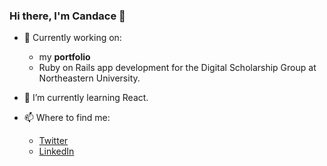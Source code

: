 ### Hi there, I'm Candace 👋

- 🔭 Currently working on:
  - my **portfolio**
  - Ruby on Rails app development for the Digital Scholarship Group at Northeastern University.


- 🌱 I’m currently learning React.


- 📫 Where to find me:
  - [Twitter](https://twitter.com/CCCodeWrangler)
  - [LinkedIn](https://www.linkedin.com/in/candacehazlett/)
